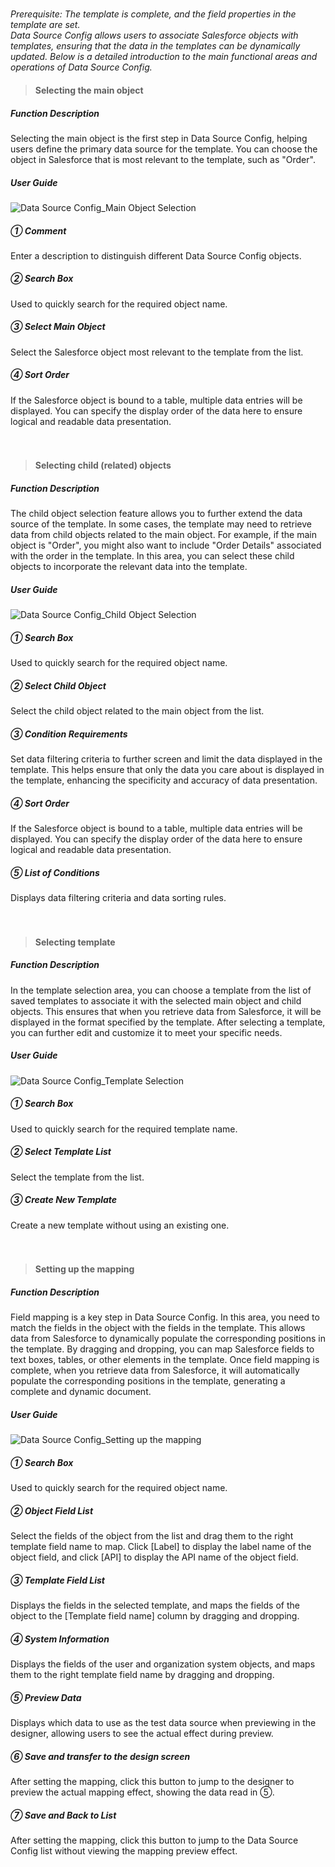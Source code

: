 <h5 id="start"></h5>

*Prerequisite: The template is complete, and the field properties in the template are set.*<br/>
*Data Source Config allows users to associate Salesforce objects with templates, ensuring that the data in the templates can be dynamically updated. Below is a detailed introduction to the main functional areas and operations of Data Source Config.*

> #### Selecting the main object
##### Function Description<br/>
Selecting the main object is the first step in Data Source Config, helping users define the primary data source for the template. You can choose the object in Salesforce that is most relevant to the template, such as "Order". <br/>

##### User Guide<br/>
![Data Source Config_Main Object Selection](../_images/zh-cn/数据源设定_主对象选择.png)

<h5>① Comment</h5>
Enter a description to distinguish different Data Source Config objects.

<h5>② Search Box</h5>
Used to quickly search for the required object name.

<h5>③ Select Main Object</h5>
Select the Salesforce object most relevant to the template from the list.

<h5>④ Sort Order</h5>
If the Salesforce object is bound to a table, multiple data entries will be displayed. You can specify the display order of the data here to ensure logical and readable data presentation.
<br/>
<br/>
<br/>

> #### Selecting child (related) objects
##### Function Description<br/>
The child object selection feature allows you to further extend the data source of the template. In some cases, the template may need to retrieve data from child objects related to the main object. For example, if the main object is "Order", you might also want to include "Order Details" associated with the order in the template. In this area, you can select these child objects to incorporate the relevant data into the template.

##### User Guide<br/>
![Data Source Config_Child Object Selection](../_images/zh-cn/数据源设定_子对象选择.png)

<h5>① Search Box</h5>
Used to quickly search for the required object name.

<h5>② Select Child Object</h5>
Select the child object related to the main object from the list.

<h5>③ Condition Requirements</h5>
Set data filtering criteria to further screen and limit the data displayed in the template. This helps ensure that only the data you care about is displayed in the template, enhancing the specificity and accuracy of data presentation.

<h5>④ Sort Order</h5>
If the Salesforce object is bound to a table, multiple data entries will be displayed. You can specify the display order of the data here to ensure logical and readable data presentation.

<h5>⑤ List of Conditions</h5>
Displays data filtering criteria and data sorting rules.
<br/>
<br/>
<br/>

> #### Selecting template
##### Function Description<br/>
In the template selection area, you can choose a template from the list of saved templates to associate it with the selected main object and child objects. This ensures that when you retrieve data from Salesforce, it will be displayed in the format specified by the template. After selecting a template, you can further edit and customize it to meet your specific needs.

##### User Guide<br/>
![Data Source Config_Template Selection](../_images/zh-cn/数据源设定_模板选择.png)

<h5>① Search Box</h5>
Used to quickly search for the required template name.

<h5>② Select Template List</h5>
Select the template from the list.

<h5>③ Create New Template</h5>
Create a new template without using an existing one.
<br/>
<br/>
<br/>

> #### Setting up the mapping
##### Function Description<br/>
Field mapping is a key step in Data Source Config. In this area, you need to match the fields in the object with the fields in the template. This allows data from Salesforce to dynamically populate the corresponding positions in the template. By dragging and dropping, you can map Salesforce fields to text boxes, tables, or other elements in the template. Once field mapping is complete, when you retrieve data from Salesforce, it will automatically populate the corresponding positions in the template, generating a complete and dynamic document.

##### User Guide<br/>
![Data Source Config_Setting up the mapping](../_images/zh-cn/数据源设定_设定映射.png)

<h5>① Search Box</h5>
Used to quickly search for the required object name. 

<h5>② Object Field List</h5>
Select the fields of the object from the list and drag them to the right template field name to map. Click [Label] to display the label name of the object field, and click [API] to display the API name of the object field.

<h5>③ Template Field List</h5>
Displays the fields in the selected template, and maps the fields of the object to the [Template field name] column by dragging and dropping.

<h5>④ System Information</h5>
Displays the fields of the user and organization system objects, and maps them to the right template field name by dragging and dropping.

<h5>⑤ Preview Data</h5>
Displays which data to use as the test data source when previewing in the designer, allowing users to see the actual effect during preview.

<h5>⑥ Save and transfer to the design screen</h5>
After setting the mapping, click this button to jump to the designer to preview the actual mapping effect, showing the data read in ⑤.

<h5>⑦ Save and Back to List</h5>
After setting the mapping, click this button to jump to the Data Source Config list without viewing the mapping preview effect.
<br/>
<br/>
<br/>